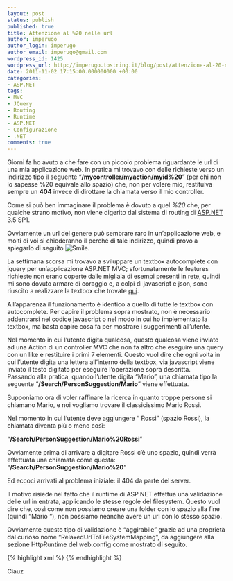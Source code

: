 ```yaml
---
layout: post
status: publish
published: true
title: Attenzione al %20 nelle url
author: imperugo
author_login: imperugo
author_email: imperugo@gmail.com
wordpress_id: 1425
wordpress_url: http://imperugo.tostring.it/blog/post/attenzione-al-20-nelle-url/
date: 2011-11-02 17:15:00.000000000 +00:00
categories:
- ASP.NET
tags:
- MVC
- JQuery
- Routing
- Runtime
- ASP.NET
- Configurazione
- .NET
comments: true
---
```

<p>Giorni fa ho avuto a che fare con un piccolo problema riguardante le url di una mia applicazione web. In pratica mi trovavo con delle richieste verso un indirizzo tipo il seguente “<strong>/mycontroller/myaction/myid%20</strong>” (per chi non lo sapesse %20 equivale allo spazio) che, non per volere mio, restituiva sempre un <strong>404</strong> invece di dirottare la chiamata verso il mio controller.</p>  <p>Come si può ben immaginare il problema è dovuto a quel <em>%20</em> che, per qualche strano motivo, non viene digerito dal sistema di routing di <a title="ASP.NET Posts" href="http://tostring.it/tags/archive/asp.net" target="_blank">ASP.NET</a> 3.5 SP1.</p>  <p>Ovviamente un url del genere può sembrare raro in un’applicazione web, e molti di voi si chiederanno il perché di tale indirizzo, quindi provo a spiegarlo di seguito <img style="border-bottom-style: none; border-left-style: none; border-top-style: none; border-right-style: none" class="wlEmoticon wlEmoticon-smile" alt="Smile" src="http://tostring.it/UserFiles/imperugo/wlEmoticon-smile_2_13.png" />.</p>  <p>La settimana scorsa mi trovavo a sviluppare un textbox autocomplete con jquery per un’applicazione ASP.NET MVC; sfortunatamente le features richieste non erano coperte dalle migliaia di esempi presenti in rete, quindi mi sono dovuto armare di coraggio e, a colpi di javascript e json, sono riuscito a realizzare la textbox che trovate <a title="Alumni web site!" href="http://alumni.polimi.it/it/Wall" rel="nofollow" target="_blank">qui</a>.</p>  <p>All’apparenza il funzionamento è identico a quello di tutte le textbox con autocomplete. Per capire il problema sopra mostrato, non è necessario addentrarsi nel codice javascript o nel modo in cui ho implementato la textbox, ma basta capire cosa fa per mostrare i suggerimenti all’utente.</p>  <p>Nel momento in cui l’utente digita qualcosa, questo qualcosa viene inviato ad una Action di un controller MVC che non fa altro che eseguire una query con un like e restituire i primi 7 elementi. Questo vuol dire che ogni volta in cui l’utente digita una lettera all’interno della textbox, via javascript viene inviato il testo digitato per eseguire l’operazione sopra descritta.    <br />Passando alla pratica, quando l’utente digita “Mario”, una chiamata tipo la seguente “<strong>/Search/PersonSuggestion/Mario</strong>” viene effettuata.</p>  <p>Supponiamo ora di voler raffinare la ricerca in quanto troppe persone si chiamano Mario, e noi vogliamo trovare il classicissimo Mario Rossi.</p>  <p>Nel momento in cui l’utente deve aggiungere “ Rossi” (spazio Rossi), la chiamata diventa più o meno così:</p>  <p>“<strong>/Search/PersonSuggestion/Mario%20Rossi</strong>”</p>  <p>Ovviamente prima di arrivare a digitare Rossi c’è uno spazio, quindi verrà effettuata una chiamata come questa: “<strong>/Search/PersonSuggestion/Mario%20</strong>”</p>  <p>Ed eccoci arrivati al problema iniziale: il 404 da parte del server.</p>  <p>Il motivo risiede nel fatto che il runtime di ASP.NET effettua una validazione delle url in entrata, applicando le stesse regole del filesystem. Questo vuol dire che, così come non possiamo creare una folder con lo spazio alla fine (quindi “Mario “), non possiamo neanche avere un url con lo stesso spazio.</p>  <p>Ovviamente questo tipo di validazione è “aggirabile” grazie ad una proprietà dal curioso nome “RelaxedUrlToFileSystemMapping”, da aggiungere alla sezione HttpRuntime del web.config come mostrato di seguito.</p>  {% highlight xml %}
<system.web>
    <httpRuntime 
            requestValidationMode="2.0" 
            executionTimeout="20" 
            requestPathInvalidCharacters="" 
            relaxedUrlToFileSystemMapping="true" />
{% endhighlight %}
<p>Ciauz </p>
